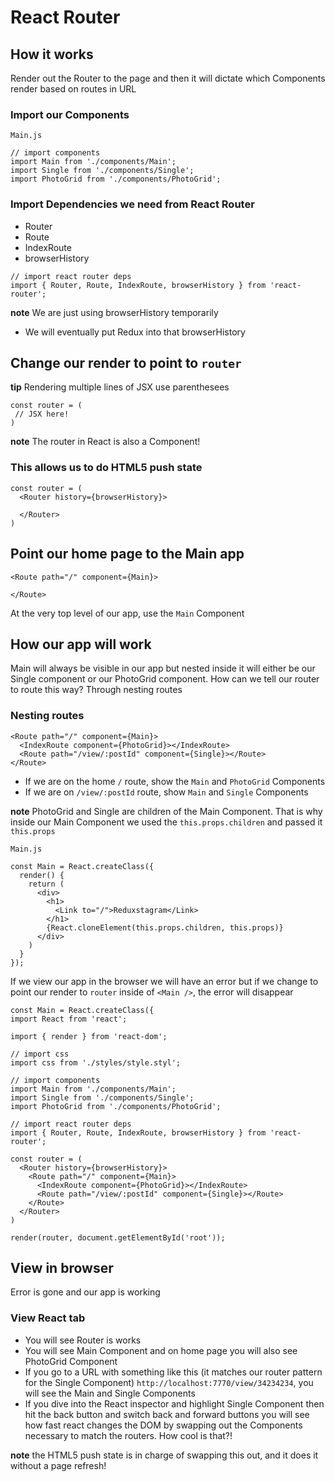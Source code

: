 # React Router
## How it works
Render out the Router to the page and then it will dictate which Components render based on routes in URL

### Import our Components
`Main.js`

```
// import components
import Main from './components/Main';
import Single from './components/Single';
import PhotoGrid from './components/PhotoGrid';
```

### Import Dependencies we need from React Router
* Router
* Route
* IndexRoute
* browserHistory

```
// import react router deps
import { Router, Route, IndexRoute, browserHistory } from 'react-router';
```

**note** We are just using browserHistory temporarily

* We will eventually put Redux into that browserHistory

## Change our render to point to `router`

**tip** Rendering multiple lines of JSX use parenthesees

```
const router = (
 // JSX here!
)
```

**note** The router in React is also a Component!

### This allows us to do HTML5 push state
```
const router = (
  <Router history={browserHistory}>
    
  </Router>
)
```

## Point our home page to the Main app
```
<Route path="/" component={Main}>

</Route>
```

At the very top level of our app, use the `Main` Component

## How our app will work
Main will always be visible in our app but nested inside it will either be our Single component or our PhotoGrid component. How can we tell our router to route this way? Through nesting routes

### Nesting routes
```
<Route path="/" component={Main}>
  <IndexRoute component={PhotoGrid}></IndexRoute>
  <Route path="/view/:postId" component={Single}></Route>
</Route>
```

* If we are on the home `/` route, show the `Main` and `PhotoGrid` Components
* If we are on `/view/:postId` route, show `Main` and `Single` Components

**note** PhotoGrid and Single are children of the Main Component. That is why inside our Main Component we used the `this.props.children` and passed it `this.props`

`Main.js`

```
const Main = React.createClass({
  render() {
    return (
      <div>
        <h1>
          <Link to="/">Reduxstagram</Link>
        </h1>
        {React.cloneElement(this.props.children, this.props)}
      </div>
    )
  }
});
```

If we view our app in the browser we will have an error but if we change to point our render to `router` inside of `<Main />`, the error will disappear

```
const Main = React.createClass({
import React from 'react';

import { render } from 'react-dom';

// import css
import css from './styles/style.styl';

// import components
import Main from './components/Main';
import Single from './components/Single';
import PhotoGrid from './components/PhotoGrid';

// import react router deps
import { Router, Route, IndexRoute, browserHistory } from 'react-router';

const router = (
  <Router history={browserHistory}>
    <Route path="/" component={Main}>
      <IndexRoute component={PhotoGrid}></IndexRoute>
      <Route path="/view/:postId" component={Single}></Route>
    </Route>
  </Router>
)

render(router, document.getElementById('root'));
```

## View in browser
Error is gone and our app is working

### View React tab
* You will see Router is works
* You will see Main Component and on home page you will also see PhotoGrid Component
* If you go to a URL with something like this (it matches our router pattern for the Single Component) `http://localhost:7770/view/34234234`, you will see the Main and Single Components
* If you dive into the React inspector and highlight Single Component then hit the back button and switch back and forward buttons you will see how fast react changes the DOM by swapping out the Components necessary to match the routers. How cool is that?!

**note** the HTML5 push state is in charge of swapping this out, and it does it without a page refresh!


